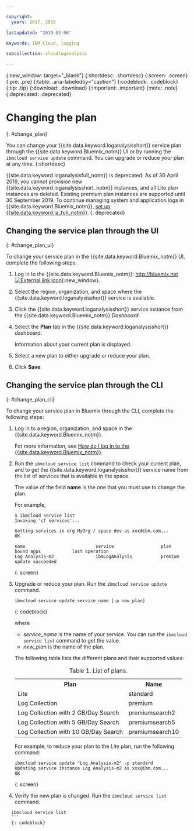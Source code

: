 ```yaml
---

copyright:
  years: 2017, 2019

lastupdated: "2019-03-06"

keywords: IBM Cloud, logging

subcollection: cloudloganalysis

---
```


{:new_window: target="_blank"}
{:shortdesc: .shortdesc}
{:screen: .screen}
{:pre: .pre}
{:table: .aria-labeledby="caption"}
{:codeblock: .codeblock}
{:tip: .tip}
{:download: .download}
{:important: .important}
{:note: .note}
{:deprecated: .deprecated}


# Changing the plan
{: #change_plan}

You can change your {{site.data.keyword.loganalysisshort}} service plan through the {{site.data.keyword.Bluemix_notm}} UI or by running the `ibmcloud service update` command. You can upgrade or reduce your plan at any time.
{:shortdesc}

{{site.data.keyword.loganalysisfull_notm}} is deprecated. As of 30 April 2019, you cannot provision new {{site.data.keyword.loganalysisshort_notm}} instances, and all Lite plan instances are deleted. Existing premium plan instances are supported until 30 September 2019. To continue managing system and application logs in {{site.data.keyword.Bluemix_notm}}, [set up {{site.data.keyword.la_full_notm}}](/docs/services/Log-Analysis-with-LogDNA?topic=LogDNA-getting-started#getting-started).
{: deprecated}

## Changing the service plan through the UI
{: #change_plan_ui}

To change your service plan in the {{site.data.keyword.Bluemix_notm}} UI, complete the following steps:

1. Log in to the {{site.data.keyword.Bluemix_notm}}: [http://bluemix.net ![External link icon](../../../icons/launch-glyph.svg "External link icon")](http://bluemix.net){:new_window}. 

2. Select the region, organization, and space where the {{site.data.keyword.loganalysisshort}} service is available.  

3. Click the {{site.data.keyword.loganalysisshort}} service instance from the {{site.data.keyword.Bluemix_notm}} *Dashboard*. 
    
4. Select the **Plan** tab in the {{site.data.keyword.loganalysisshort}} dashboard.

    Information about your current plan is displayed.
	
5. Select a new plan to either upgrade or reduce your plan. 

6. Click **Save**.




## Changing the service plan through the CLI
{: #change_plan_cli}

To change your service plan in Bluemix through the CLI, complete the following steps:

1. Log in to a region, organization, and space in the {{site.data.keyword.Bluemix_notm}}. 

    For more information, see [How do I log in to the {{site.data.keyword.Bluemix_notm}}](/docs/services/CloudLogAnalysis/qa?topic=cloudloganalysis-cli_qa#login).
	
2. Run the `ibmcloud service list` command to check your current plan, and to get the {{site.data.keyword.loganalysisshort}} service name from the list of services that is available in the space. 

    The value of the field **name** is the one that you must use to change the plan. 

    For example,
	
	```
	$ ibmcloud service list
    Invoking 'cf services'...

    Getting services in org MyOrg / space dev as xxx@ibm.com...
    OK

    name                           service                  plan             bound apps            last operation
    Log Analysis-m2                ibmLogAnalysis           premium                                update succeeded
    ```
	{: screen}
    
3. Upgrade or reduce your plan. Run the `ibmcloud service update` command.
    
	```
	ibmcloud service update service_name [-p new_plan]
	```
	{: codeblock}
	
	where 
	
	* *service_name* is the name of your service. You can run the `ibmcloud service list` command to get the value.
	* *new_plan* is the name of the plan.
	
	The following table lists the different plans and their supported values:
	
	<table>
	  <caption>Table 1. List of plans.</caption>
	  <tr>
	    <th>Plan</th>
	    <th>Name</th>
	  </tr>
	  <tr>
	    <td>Lite</td>
	    <td>standard</td>
	  </tr>
	  <tr>
	    <td>Log Collection</td>
	    <td>premium</td>
	  </tr>
	  <tr>
	    <td>Log Collection with 2 GB/Day Search</td>
	    <td>premiumsearch2</td>
	  </tr>
	  <tr>
	    <td>Log Collection with 5 GB/Day Search</td>
	    <td>premiumsearch5</td>
	  </tr>
	  <tr>
	    <td>Log Collection with 10 GB/Day Search</td>
	    <td>premiumsearch10</td>
	  </tr>
	</table>
	
	For example, to reduce your plan to the *Lite* plan, run the following command:
	
	```
	ibmcloud service update "Log Analysis-m2" -p standard
    Updating service instance Log Analysis-m2 as xxx@ibm.com...
    OK
	```
	{: screen}

4. Verify the new plan is changed. Run the `ibmcloud service list` command.

  ```
	ibmcloud service list
	```
	{: codeblock}






